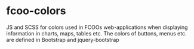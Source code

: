 # fcoo-colors
JS and SCSS for colors used in FCOOs web-applications when displaying information in charts, maps, tables etc.  The colors of buttons, menus etc. are defined in Bootstrap and jquery-bootstrap

